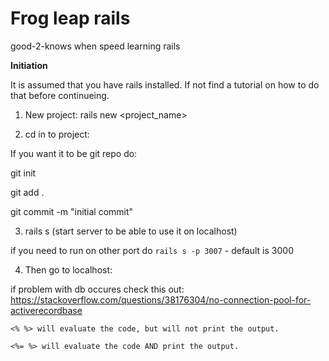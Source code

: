 # Frog leap rails
good-2-knows when speed learning rails

**Initiation**

It is assumed that you have rails installed. If not find a tutorial on how to do that before continueing.

1. New project: rails new <project_name>

2. cd in to project:
  
  If you want it to be git repo do:
  
  git init
  
  git add .
  
  git commit -m "initial commit"
  
3. rails s (start server to be able to use it on localhost)

if you need to run on other port do ```rails s -p 3007``` - default is 3000

4. Then go to localhost:<your chosen port>

if problem with db occures check this out:
https://stackoverflow.com/questions/38176304/no-connection-pool-for-activerecordbase


```
<% %> will evaluate the code, but will not print the output.

<%= %> will evaluate the code AND print the output.
```
